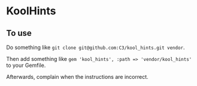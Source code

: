 KoolHints
=========

To use
------

Do something like `git clone git@github.com:C3/kool_hints.git vendor`.

Then add something like `gem 'kool_hints', :path => 'vendor/kool_hints'` to your Gemfile.

Afterwards, complain when the instructions are incorrect.